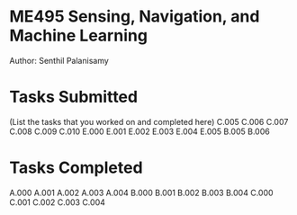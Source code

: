 # ME495 Sensing, Navigation, and Machine Learning
Author: Senthil Palanisamy
# Tasks Submitted
(List the tasks that you worked on and completed here)
C.005
C.006
C.007
C.008
C.009
C.010
E.000
E.001
E.002
E.003
E.004
E.005
B.005
B.006



# Tasks Completed
A.000
A.001
A.002
A.003
A.004
B.000
B.001
B.002
B.003
B.004
C.000
C.001
C.002
C.003
C.004


